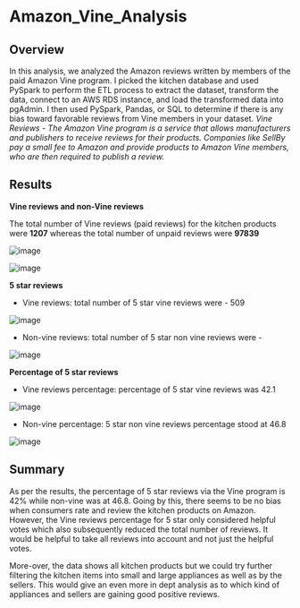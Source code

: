 # Amazon_Vine_Analysis

## Overview
In this analysis, we analyzed the Amazon reviews written by members of the paid Amazon Vine program. I picked the kitchen database and used PySpark to perform the ETL process to extract the dataset, transform the data, connect to an AWS RDS instance, and load the transformed data into pgAdmin. I then used PySpark, Pandas, or SQL to determine if there is any bias toward favorable reviews from Vine members in your dataset.
*Vine Reviews -  The Amazon Vine program is a service that allows manufacturers and publishers to receive reviews for their products. Companies like SellBy pay a small fee to Amazon and provide products to Amazon Vine members, who are then required to publish a review.*

## Results
**Vine reviews and non-Vine reviews**

The total number of Vine reviews (paid reviews) for the kitchen products were **1207** whereas the total number of unpaid reviews were **97839**

![image](https://user-images.githubusercontent.com/92342751/154853566-4aa9359a-b0fc-430a-9c4e-571bd7120c51.png)

![image](https://user-images.githubusercontent.com/92342751/154853700-2bfa173a-55e5-452d-9b4a-b9ce703d364c.png)

**5 star reviews**
- Vine reviews: total number of 5 star vine reviews were - 509

![image](https://user-images.githubusercontent.com/92342751/154853915-7bafcc3d-c060-45c6-882e-92b3724e36ae.png)

- Non-vine reviews: total number of 5 star non vine reviews were - 

![image](https://user-images.githubusercontent.com/92342751/154853957-d1698552-b0e5-45ed-9a30-89607639caf7.png)

**Percentage of 5 star reviews**
- Vine reviews percentage: percentage of 5 star vine reviews was 42.1

![image](https://user-images.githubusercontent.com/92342751/154854022-ea64bd3b-49c6-4400-9b72-2d4ef6419b10.png)

- Non-vine percentage: 5 star non vine reviews percentage stood at 46.8

![image](https://user-images.githubusercontent.com/92342751/154854070-aaae2387-8cb6-45f9-83b6-a13534241130.png)

## Summary
As per the results, the percentage of 5 star reviews via the Vine program is 42% while non-vine was at 46.8. Going by this, there seems to be no bias when consumers rate and review the kitchen products on Amazon. However, the Vine reviews percentage for 5 star only considered helpful votes which also subsequently reduced the total number of reviews. It would be helpful to take all reviews into account and not just the helpful votes. 

More-over, the data shows all kitchen products but we could try further filtering the kitchen items into small and large appliances as well as by the sellers. This would give an even more in dept analysis as to which kind of appliances and sellers are gaining good positive reviews. 
